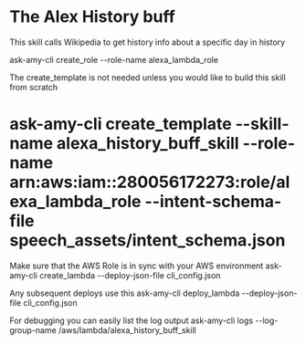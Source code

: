 # The Alex History buff
This skill calls Wikipedia to get history info about a specific day in history

ask-amy-cli create_role --role-name alexa_lambda_role

The create_template is not needed unless you would like to build this skill from scratch
# ask-amy-cli create_template --skill-name alexa_history_buff_skill --role-name arn:aws:iam::280056172273:role/alexa_lambda_role --intent-schema-file speech_assets/intent_schema.json

Make sure that the AWS Role is in sync with your AWS environment
ask-amy-cli create_lambda --deploy-json-file cli_config.json

Any subsequent deploys use this 
ask-amy-cli deploy_lambda --deploy-json-file cli_config.json

For debugging you can easily list the log output
ask-amy-cli logs --log-group-name /aws/lambda/alexa_history_buff_skill




